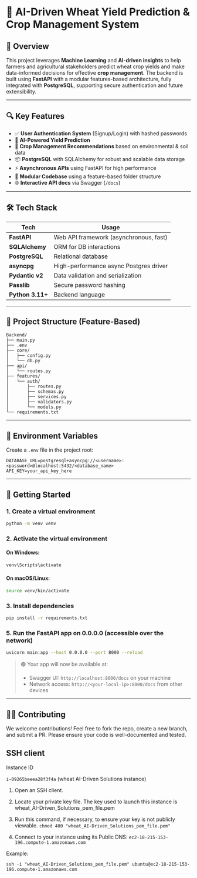 # 🌾 AI-Driven Wheat Yield Prediction & Crop Management System

## 🚀 Overview

This project leverages **Machine Learning** and **AI-driven insights** to help farmers and agricultural stakeholders predict wheat crop yields and make data-informed decisions for effective **crop management**. The backend is built using **FastAPI** with a modular features-based architecture, fully integrated with **PostgreSQL**, supporting secure authentication and future extensibility.

---

## 🔍 Key Features

- ✅ **User Authentication System** (Signup/Login) with hashed passwords
- 🧠 **AI-Powered Yield Prediction**
- 🌱 **Crop Management Recommendations** based on environmental & soil data
- 📦 **PostgreSQL** with SQLAlchemy for robust and scalable data storage
- ⚡ **Asynchronous APIs** using FastAPI for high performance
- 🧩 **Modular Codebase** using a feature-based folder structure
- 🌐 **Interactive API docs** via Swagger (`/docs`)

---

## 🛠️ Tech Stack

| Tech             | Usage                                      |
|------------------|---------------------------------------------|
| **FastAPI**      | Web API framework (asynchronous, fast)      |
| **SQLAlchemy**   | ORM for DB interactions                     |
| **PostgreSQL**   | Relational database                         |
| **asyncpg**      | High-performance async Postgres driver      |
| **Pydantic v2**  | Data validation and serialization           |
| **Passlib**      | Secure password hashing                     |
| **Python 3.11+** | Backend language                            |

---

## 📁 Project Structure (Feature-Based)

```
Backend/
├── main.py
├── .env
├── core/
│   ├── config.py
│   └── db.py
├── api/
│   └── routes.py
├── features/
│   └── auth/
│       ├── routes.py
│       ├── schemas.py
│       ├── services.py
│       ├── validators.py
│       └── models.py
└── requirements.txt
```

---

## 🔐 Environment Variables

Create a `.env` file in the project root:

```env
DATABASE_URL=postgresql+asyncpg://<username>:<password>@localhost:5432/<database_name>
API_KEY=your_api_key_here
```

---

## 🚀 Getting Started

### 1. Create a virtual environment

```bash
python -m venv venv
```

### 2. Activate the virtual environment

#### On Windows:
```bash
venv\Scripts\activate
```

#### On macOS/Linux:
```bash
source venv/bin/activate
```

### 3. Install dependencies

```bash
pip install -r requirements.txt
```

### 5. Run the FastAPI app on 0.0.0.0 (accessible over the network)

```bash
uvicorn main:app --host 0.0.0.0 --port 8000 --reload
```

> 🟢 Your app will now be available at:
> - Swagger UI: `http://localhost:8000/docs` on your machine
> - Network access: `http://<your-local-ip>:8000/docs` from other devices

---

## 🧑‍💻 Contributing

We welcome contributions! Feel free to fork the repo, create a new branch, and submit a PR. Please ensure your code is well-documented and tested.

## SSH client
Instance ID

`i-09265beeea28f3f4a` (wheat AI-Driven Solutions instance)
1. Open an SSH client.

2. Locate your private key file. The key used to launch this instance is wheat_AI-Driven_Solutions_pem_file.pem

3. Run this command, if necessary, to ensure your key is not publicly viewable.
`chmod 400 "wheat_AI-Driven_Solutions_pem_file.pem"`

4. Connect to your instance using its Public DNS:
`ec2-18-215-153-196.compute-1.amazonaws.com`

Example:

`ssh -i "wheat_AI-Driven_Solutions_pem_file.pem" ubuntu@ec2-18-215-153-196.compute-1.amazonaws.com`